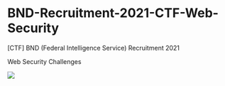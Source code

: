 # BND-Recruitment-2021-CTF-Web-Security

[CTF] BND (Federal Intelligence Service) Recruitment 2021

Web Security Challenges

<img src="https://github.com/DejanJS/BND-Recruitment-2021-CTF-Web-Security/blob/main/CatsUP!%20Image%20sharing%20service/screenshots/bnd_logo.png"/>
